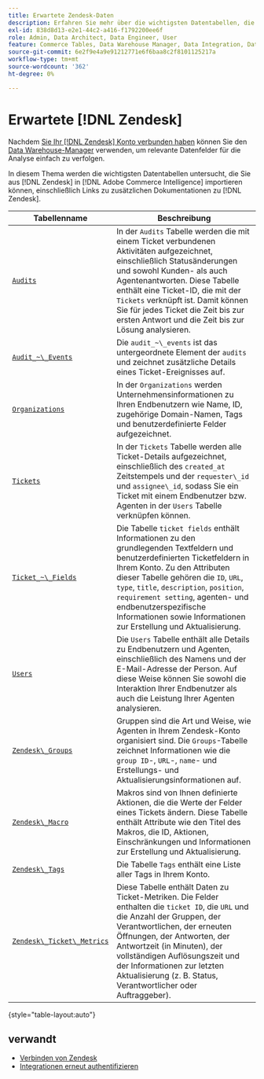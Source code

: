 ```yaml
---
title: Erwartete Zendesk-Daten
description: Erfahren Sie mehr über die wichtigsten Datentabellen, die Sie von Zendesk in Commerce Intelligence importieren können, einschließlich Links zu zusätzlichen Dokumentationen zu Zendesk-Daten.
exl-id: 838d8d13-e2e1-44c2-a416-f1792200ee6f
role: Admin, Data Architect, Data Engineer, User
feature: Commerce Tables, Data Warehouse Manager, Data Integration, Data Import/Export
source-git-commit: 6e2f9e4a9e91212771e6f6baa8c2f8101125217a
workflow-type: tm+mt
source-wordcount: '362'
ht-degree: 0%

---
```


# Erwartete [!DNL Zendesk]

Nachdem [Sie Ihr [!DNL Zendesk] Konto verbunden haben](../integrations/zendesk.md) können Sie den [Data Warehouse-Manager](../../../data-analyst/data-warehouse-mgr/tour-dwm.md) verwenden, um relevante Datenfelder für die Analyse einfach zu verfolgen.

In diesem Thema werden die wichtigsten Datentabellen untersucht, die Sie aus [!DNL Zendesk] in [!DNL Adobe Commerce Intelligence] importieren können, einschließlich Links zu zusätzlichen Dokumentationen zu [!DNL Zendesk].

| Tabellenname | Beschreibung |
|-----|-----|
| [`Audits`](https://developer.zendesk.com/rest_api/docs/core/ticket_audits) | In der `Audits` Tabelle werden die mit einem Ticket verbundenen Aktivitäten aufgezeichnet, einschließlich Statusänderungen und sowohl Kunden- als auch Agentenantworten. Diese Tabelle enthält eine Ticket-ID, die mit der `Tickets` verknüpft ist. Damit können Sie für jedes Ticket die Zeit bis zur ersten Antwort und die Zeit bis zur Lösung analysieren. |
| [`Audit_~\_Events`](https://developer.zendesk.com/rest_api/docs/core/ticket_audits#audit-events) | Die `audit_~\_events` ist das untergeordnete Element der `audits` und zeichnet zusätzliche Details eines Ticket-Ereignisses auf. |
| [`Organizations`](https://developer.zendesk.com/rest_api/docs/core/organizations) | In der `Organizations` werden Unternehmensinformationen zu Ihren Endbenutzern wie Name, ID, zugehörige Domain-Namen, Tags und benutzerdefinierte Felder aufgezeichnet. |
| [`Tickets`](https://developer.zendesk.com/rest_api/docs/core/tickets) | In der `Tickets` Tabelle werden alle Ticket-Details aufgezeichnet, einschließlich des `created_at` Zeitstempels und der `requester\_id` und `assignee\_id`, sodass Sie ein Ticket mit einem Endbenutzer bzw. Agenten in der `Users` Tabelle verknüpfen können. |
| [`Ticket_~\_Fields`](https://developer.zendesk.com/rest_api/docs/core/ticket_fields) | Die Tabelle `ticket fields` enthält Informationen zu den grundlegenden Textfeldern und benutzerdefinierten Ticketfeldern in Ihrem Konto. Zu den Attributen dieser Tabelle gehören die `ID`, `URL`, `type`, `title`, `description`, `position`, `requirement setting`, agenten- und endbenutzerspezifische Informationen sowie Informationen zur Erstellung und Aktualisierung. |
| [`Users`](https://developer.zendesk.com/rest_api/docs/core/users) | Die `Users` Tabelle enthält alle Details zu Endbenutzern und Agenten, einschließlich des Namens und der E-Mail-Adresse der Person. Auf diese Weise können Sie sowohl die Interaktion Ihrer Endbenutzer als auch die Leistung Ihrer Agenten analysieren. |
| [`Zendesk\_Groups`](https://developer.zendesk.com/rest_api/docs/core/groups) | Gruppen sind die Art und Weise, wie Agenten in Ihrem Zendesk-Konto organisiert sind. Die `Groups`-Tabelle zeichnet Informationen wie die `group ID`-, `URL`-, `name`- und Erstellungs- und Aktualisierungsinformationen auf. |
| [`Zendesk\_Macro`](https://developer.zendesk.com/rest_api/docs/core/macros) | Makros sind von Ihnen definierte Aktionen, die die Werte der Felder eines Tickets ändern. Diese Tabelle enthält Attribute wie den Titel des Makros, die ID, Aktionen, Einschränkungen und Informationen zur Erstellung und Aktualisierung. |
| [`Zendesk\_Tags`](https://developer.zendesk.com/rest_api/docs/core/tags) | Die Tabelle `Tags` enthält eine Liste aller Tags in Ihrem Konto. |
| [`Zendesk\_Ticket\_Metrics`](https://developer.zendesk.com/rest_api/docs/core/ticket_metrics#ticket-metrics) | Diese Tabelle enthält Daten zu Ticket-Metriken. Die Felder enthalten die `ticket ID`, die `URL` und die Anzahl der Gruppen, der Verantwortlichen, der erneuten Öffnungen, der Antworten, der Antwortzeit (in Minuten), der vollständigen Auflösungszeit und der Informationen zur letzten Aktualisierung (z. B. Status, Verantwortlicher oder Auftraggeber). |

{style="table-layout:auto"}

## verwandt

* [Verbinden von Zendesk](../integrations/zendesk.md)
* [Integrationen erneut authentifizieren](https://experienceleague.adobe.com/docs/commerce-knowledge-base/kb/how-to/mbi-reauthenticating-integrations.html)
